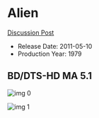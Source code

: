 # Alien

[Discussion Post](https://www.avsforum.com/threads/bass-eq-for-filtered-movies.2995212/post-56868444)

* Release Date: 2011-05-10
* Production Year: 1979

## BD/DTS-HD MA 5.1

![img 0](https://i.imgur.com/GLoaFXZ.jpg)

![img 1](https://i.imgur.com/XZVSM7T.png)

